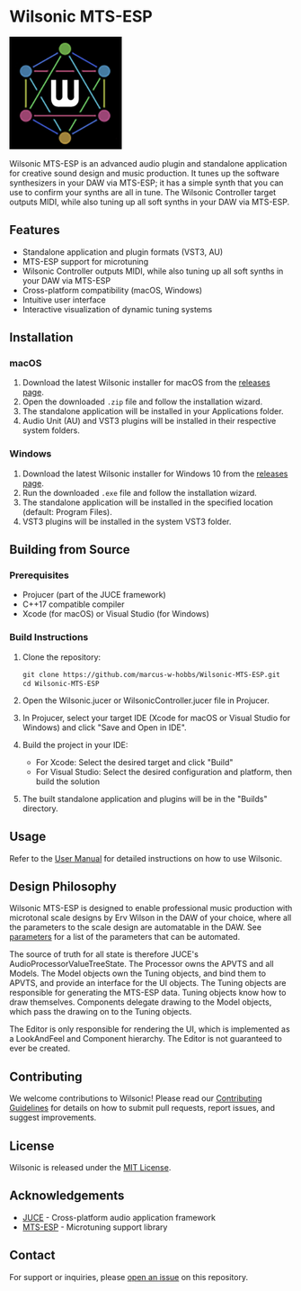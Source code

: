 # Wilsonic MTS-ESP

<img src="./Resources/wilsonic_icon_03_512.png" alt="Wilsonic Icon" width="200">

Wilsonic MTS-ESP is an advanced audio plugin and standalone application for creative sound design and music production. It tunes up the software synthesizers in your DAW via MTS-ESP; it has a simple synth that you can use to confirm your synths are all in tune.  The Wilsonic Controller target outputs MIDI, while also tuning up all soft synths in your DAW via MTS-ESP.

## Features

- Standalone application and plugin formats (VST3, AU)
- MTS-ESP support for microtuning
- Wilsonic Controller outputs MIDI, while also tuning up all soft synths in your DAW via MTS-ESP
- Cross-platform compatibility (macOS, Windows)
- Intuitive user interface
- Interactive visualization of dynamic tuning systems

## Installation

### macOS

1. Download the latest Wilsonic installer for macOS from the [releases page](https://github.com/marcus-w-hobbs/Wilsonic-MTS-ESP/releases).
2. Open the downloaded `.zip` file and follow the installation wizard.
3. The standalone application will be installed in your Applications folder.
4. Audio Unit (AU) and VST3 plugins will be installed in their respective system folders.

### Windows

1. Download the latest Wilsonic installer for Windows 10 from the [releases page](https://github.com/marcus-w-hobbs/Wilsonic-MTS-ESP/releases).
2. Run the downloaded `.exe` file and follow the installation wizard.
3. The standalone application will be installed in the specified location (default: Program Files).
4. VST3 plugins will be installed in the system VST3 folder.

## Building from Source

### Prerequisites

- Projucer (part of the JUCE framework)
- C++17 compatible compiler
- Xcode (for macOS) or Visual Studio (for Windows)

### Build Instructions

1. Clone the repository:
   ```
   git clone https://github.com/marcus-w-hobbs/Wilsonic-MTS-ESP.git
   cd Wilsonic-MTS-ESP
   ```

2. Open the Wilsonic.jucer or WilsonicController.jucer file in Projucer.

3. In Projucer, select your target IDE (Xcode for macOS or Visual Studio for Windows) and click "Save and Open in IDE".

4. Build the project in your IDE:
   - For Xcode: Select the desired target and click "Build"
   - For Visual Studio: Select the desired configuration and platform, then build the solution

5. The built standalone application and plugins will be in the "Builds" directory.

## Usage

Refer to the [User Manual](https://drive.google.com/file/d/1BrTWlS9N4a0xTRUzwLxwr5R5JJ2RvF8n) for detailed instructions on how to use Wilsonic.

## Design Philosophy

Wilsonic MTS-ESP is designed to enable professional music production with microtonal scale designs by Erv Wilson in the DAW of your choice, where all the parameters to the scale design are automatable in the DAW.  See [parameters](./daw_automated_params.txt) for a list of the parameters that can be automated.

The source of truth for all state is therefore JUCE's AudioProcessorValueTreeState.  The Processor owns the APVTS and all Models.  The Model objects own the Tuning objects, and bind them to APVTS, and provide an interface for the UI objects.  The Tuning objects are responsible for generating the MTS-ESP data.  Tuning objects know how to draw themselves.  Components delegate drawing to the Model objects, which pass the drawing on to the Tuning objects.  

The Editor is only responsible for rendering the UI, which is implemented as a LookAndFeel and Component hierarchy.  The Editor is not guaranteed to ever be created. 

## Contributing

We welcome contributions to Wilsonic! Please read our [Contributing Guidelines](CONTRIBUTING.md) for details on how to submit pull requests, report issues, and suggest improvements.

## License

Wilsonic is released under the [MIT License](LICENSE).

## Acknowledgements

- [JUCE](https://juce.com/) - Cross-platform audio application framework
- [MTS-ESP](https://github.com/ODDSound/MTS-ESP) - Microtuning support library

## Contact

For support or inquiries, please [open an issue](https://github.com/marcus-w-hobbs/Wilsonic-MTS-ESP/issues) on this repository.
